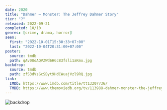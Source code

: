 ```yaml
---
date: 2020
title: "Dahmer – Monster: The Jeffrey Dahmer Story"
tier: "?"
released: 2022-09-21
completed: 10/10
genres: [crime, drama, horror]
seen:
  first: "2022-10-01T15:30:33+07:00"
  last: "2022-10-04T20:31:00+07:00"
poster:
  source: tmdb
  path: qAv0UoAQVZWd6HGc83fsli1aKmo.jpg
backdrop:
  source: tmdb
  path: zfS3dVsGcSByt9HdCWuajVzl9RQ.jpg
link:
  IMDb: https://www.imdb.com/title/tt13207736/
  TMDB: https://www.themoviedb.org/tv/113988-dahmer-monster-the-jeffrey-dahmer-story
---
```


![backdrop](https://www.themoviedb.org/t/p/original/y3Y5INbgpttPTbgihgIa5mdUJqH.jpg)
